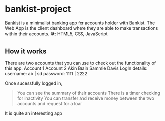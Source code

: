 # bankist-project
[Bankist](https://bankistproject-akinyele.netlify.app/)
 is a minimalist banking app for accounts holder with Bankist. The Web App is the client dashboard where they are able to make transactions within their accounts. 
🛠: HTML5, CSS, JavaScript

## How it works
There are two accounts that you can use to check out the functionality of this app.
Account 1                 Account 2
Akin Brain                Sammie Davis
LogIn details:
username: ab       |      sd
password: 1111     |      2222

Once sucessfully logged in, 
> You can see the summary of their accounts
> There is a timer checking for inactivity
> You can transfer and receive money between the two accounts and request for a loan

It is quite an interesting app
